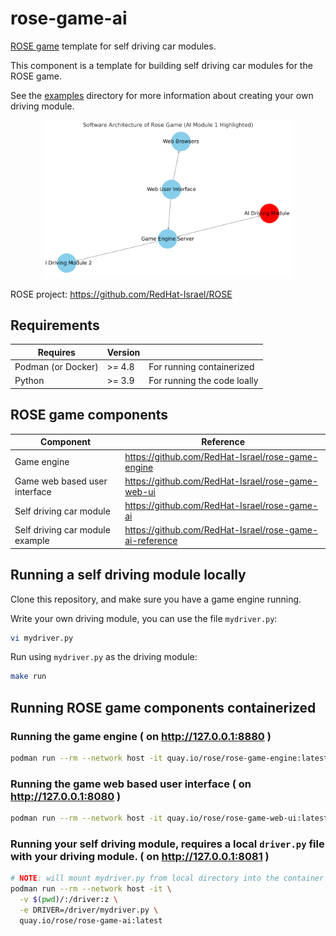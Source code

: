# rose-game-ai
[ROSE game](https://github.com/RedHat-Israel/ROSE) template for self driving car modules.

This component is a template for building self driving car modules for the ROSE game.

See the [examples](/examples) directory for more information about creating your own
driving module.

<p align="center">
  <img src="ai.png" alt="rose game components diagram" width="400"/>
</p>

ROSE project: https://github.com/RedHat-Israel/ROSE

## Requirements

 Requires | Version | |
----------|---------| ---- |
 Podman (or Docker) | >= 4.8 | For running containerized |
 Python   | >= 3.9  | For running the code loally |

## ROSE game components

Component | Reference |
----------|-----------|
Game engine | https://github.com/RedHat-Israel/rose-game-engine |
Game web based user interface | https://github.com/RedHat-Israel/rose-game-web-ui |
Self driving car module | https://github.com/RedHat-Israel/rose-game-ai |
Self driving car module example | https://github.com/RedHat-Israel/rose-game-ai-reference |

## Running a self driving module locally

Clone this repository, and make sure you have a game engine running.

Write your own driving module, you can use the file `mydriver.py`:

```bash
vi mydriver.py
```

Run using `mydriver.py` as the driving module:

```bash
make run
```

## Running ROSE game components containerized

### Running the game engine ( on http://127.0.0.1:8880 )

``` bash
podman run --rm --network host -it quay.io/rose/rose-game-engine:latest
```

### Running the game web based user interface ( on http://127.0.0.1:8080 )

``` bash
podman run --rm --network host -it quay.io/rose/rose-game-web-ui:latest
```

### Running your self driving module, requires a local `driver.py` file with your driving module. ( on http://127.0.0.1:8081 )

``` bash
# NOTE: will mount mydriver.py from local directory into the container file system
podman run --rm --network host -it \
  -v $(pwd)/:/driver:z \
  -e DRIVER=/driver/mydriver.py \
  quay.io/rose/rose-game-ai:latest
```
